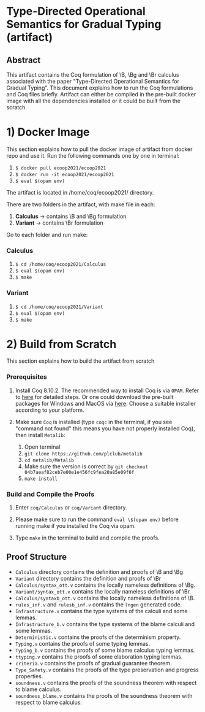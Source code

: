 # Type-Directed Operational Semantics for Gradual Typing (artifact)

## Abstract

This artifact contains the Coq formulation of \B, \Bg and \Br calculus associated with 
the paper "Type-Directed Operational Semantics for Gradual Typing". This document 
explains how to run the Coq formulations and Coq files briefly. Artifact 
can either be compiled in the pre-built docker image with all the 
dependencies installed or it could be built from the scratch.

# 1) Docker Image #

This section explains how to pull the docker image of artifact from docker repo and use it.
Run the following commands one by one in terminal:

1. `$ docker pull ecoop2021/ecoop2021`
2. `$ docker run -it ecoop2021/ecoop2021`
3. `$ eval $(opam env)`

The artifact is located in /home/coq/ecoop2021/ directory.

There are two folders in the artifact, with make file in each:

1. **Calculus** → contains \B and \Bg formulation
2. **Variant** → contains \Br formulation

Go to each folder and run make:

### Calculus

1. `$ cd /home/coq/ecoop2021/Calculus`
2. `$ eval $(opam env)`
3. `$ make`

### Variant

1. `$ cd /home/coq/ecoop2021/Variant`
2. `$ eval $(opam env)`
3. `$ make`


# 2) Build from Scratch #

This section explains how to build the artifact from scratch

### Prerequisites

1. Install Coq 8.10.2.
   The recommended way to install Coq is via `OPAM`. Refer to
   [here](https://coq.inria.fr/opam/www/using.html) for detailed steps. Or one could
   download the pre-built packages for Windows and MacOS via
   [here](https://github.com/coq/coq/releases/tag/V8.10.2). Choose a suitable installer
   according to your platform.

2. Make sure `Coq` is installed (type `coqc` in the terminal, if you see "command
   not found" this means you have not properly installed Coq), then install `Metalib`:
   1. Open terminal
   2. `git clone https://github.com/plclub/metalib`
   3. `cd metalib/Metalib`
   4. Make sure the version is correct by `git checkout 04b7aeaf82ceb7e00e1e456fc9fea20a85e09f6f`
   5. `make install`


### Build and Compile the Proofs

1. Enter  `coq/Calculus` or `coq/Variant`  directory.

2. Please make sure to run the command `eval \$(opam env)` before running make if 
   you installed the Coq via opam. 

3. Type `make` in the terminal to build and compile the proofs.


## Proof Structure

- `Calculus` directory contains the definition and proofs of \B and \Bg
- `Variant` directory contains the definition and proofs of \Br 
- `Calculus/syntax_ott.v` contains the locally nameless definitions of \Bg.
- `Variant/syntax_ott.v` contains the locally nameless definitions of \Br.
- `Calculus/syntaxb_ott.v` contains the locally nameless definitions of \B.
- `rules_inf.v` and `rulesb_inf.v` contains the `lngen` generated code.
- `Infrastructure.v` contains the type systems of the calculi and some lemmas.
- `Infrastructure_b.v` contains the type systems of the blame calculi and some lemmas.
- `Deterministic.v` contains the proofs of the determinism property.
- `Typing.v` contains the proofs of some typing lemmas.
- `Typing_b.v` contains the proofs of some blame calculus typing lemmas.
- `ttyping.v` contains the proofs of some elaboration typing lemmas.
- `criteria.v` contains the proofs of gradual guarantee theorem.
- `Type_Safety.v` contains the proofs of the type preservation and progress properties.
- `soundness.v` contains the proofs of the soundness theorem with respect to blame calculus.
- `soundness_blame.v` contains the proofs of the soundness theorem with respect to blame calculus.
